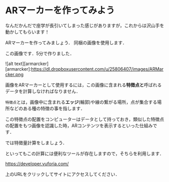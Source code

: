 # ARマーカーを作ってみよう

なんだかんだで座学が長引いてしまった感じがありますが，これからは沢山手を動かしてもらいます！

ARマーカーを作ってみましょう．
同梱の画像を使用します．

この画像です．5分で作りました．

![alt text][armarcker]
[armarcker]:https://dl.dropboxusercontent.com/u/25806407/images/ARMarcker.png


画像をARマーカーとして使用するには，この画像に含まれる**特徴点と**呼ばれるデータを計算しなければなりません．

`特徴点`とは，画像中に含まれる**エッジ**(輪郭)や線の繋がる場所，点が集合する場所などのある種の特徴の事を指します．

この特徴点の配置をコンピューターはデータとして持っておき，類似した特徴点の配置をもつ画像を認識した時，ARコンテンツを表示するといった仕組みです．

では特徴量計算をしましょう．

といってもこの計算には便利なツールが存在しますので，そちらを利用します．

https://developer.vuforia.com/

上のURLをクリックしてサイトにアクセスしてください．


